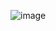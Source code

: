 

![image](https://cyberhacktics.sfo2.digitaloceanspaces.com/DEADFACECTF2024/dctf24-banner-anim.gif)
